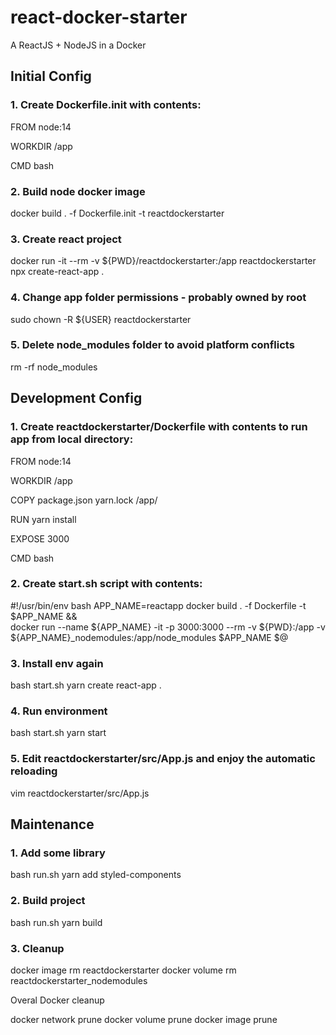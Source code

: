 # react-docker-starter
A ReactJS + NodeJS in a Docker


## Initial Config

### 1. Create Dockerfile.init with contents:

FROM node:14

WORKDIR /app

CMD bash

### 2. Build node docker image

docker build . -f Dockerfile.init -t reactdockerstarter

### 3. Create react project

docker run -it --rm -v ${PWD}/reactdockerstarter:/app reactdockerstarter npx create-react-app .

### 4. Change app folder permissions - probably owned by root

sudo chown -R ${USER} reactdockerstarter

### 5. Delete node_modules folder to avoid platform conflicts

rm -rf node_modules


## Development Config

### 1. Create reactdockerstarter/Dockerfile with contents to run app from local directory:

FROM node:14

WORKDIR /app

COPY package.json yarn.lock /app/

RUN yarn install

EXPOSE 3000

CMD bash

### 2. Create start.sh script with contents:

\#!/usr/bin/env bash
APP_NAME=reactapp
docker build . -f Dockerfile -t $APP_NAME && \
docker run --name ${APP_NAME} -it -p 3000:3000 --rm -v ${PWD}:/app -v ${APP_NAME}_nodemodules:/app/node_modules $APP_NAME $@

### 3. Install env again

bash start.sh yarn create react-app .

### 4. Run environment

bash start.sh yarn start

### 5. Edit reactdockerstarter/src/App.js and enjoy the automatic reloading

vim reactdockerstarter/src/App.js


## Maintenance

### 1. Add some library

bash run.sh yarn add styled-components

### 2. Build project

bash run.sh yarn build

### 3. Cleanup

docker image rm reactdockerstarter
docker volume rm reactdockerstarter_nodemodules

Overal Docker cleanup

docker network prune
docker volume prune
docker image prune
